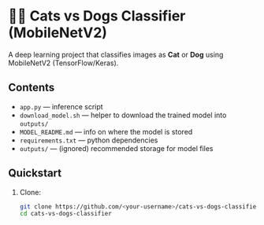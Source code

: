 

# 🐶🐱 Cats vs Dogs Classifier (MobileNetV2)

A deep learning project that classifies images as **Cat** or **Dog** using MobileNetV2 (TensorFlow/Keras).

## Contents
- `app.py` — inference script
- `download_model.sh` — helper to download the trained model into `outputs/`
- `MODEL_README.md` — info on where the model is stored
- `requirements.txt` — python dependencies
- `outputs/` — (ignored) recommended storage for model files

## Quickstart
1. Clone:
   ```bash
   git clone https://github.com/<your-username>/cats-vs-dogs-classifier.git
   cd cats-vs-dogs-classifier
